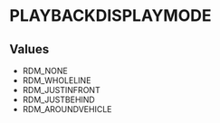# PLAYBACKDISPLAYMODE

## Values
* RDM_NONE
* RDM_WHOLELINE
* RDM_JUSTINFRONT
* RDM_JUSTBEHIND
* RDM_AROUNDVEHICLE